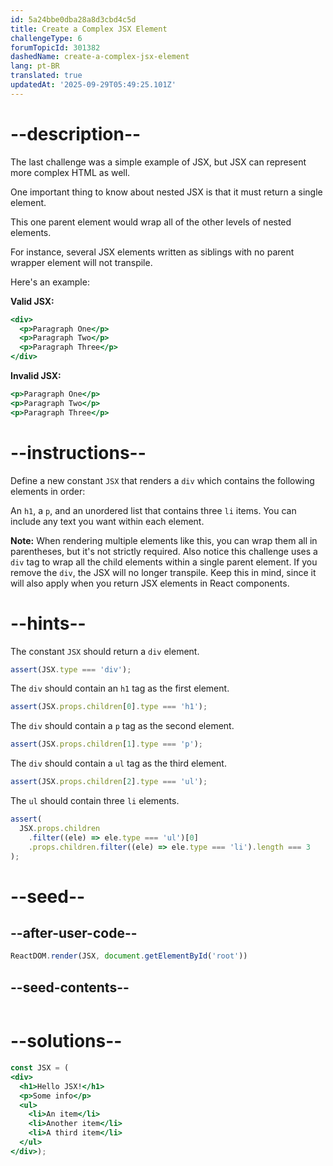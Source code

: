 ```yaml
---
id: 5a24bbe0dba28a8d3cbd4c5d
title: Create a Complex JSX Element
challengeType: 6
forumTopicId: 301382
dashedName: create-a-complex-jsx-element
lang: pt-BR
translated: true
updatedAt: '2025-09-29T05:49:25.101Z'
---
```


# --description--

The last challenge was a simple example of JSX, but JSX can represent more complex HTML as well.

One important thing to know about nested JSX is that it must return a single element.

This one parent element would wrap all of the other levels of nested elements.

For instance, several JSX elements written as siblings with no parent wrapper element will not transpile.

Here's an example:

**Valid JSX:**

```jsx
<div>
  <p>Paragraph One</p>
  <p>Paragraph Two</p>
  <p>Paragraph Three</p>
</div>
```

**Invalid JSX:**

```jsx
<p>Paragraph One</p>
<p>Paragraph Two</p>
<p>Paragraph Three</p>
```

# --instructions--

Define a new constant `JSX` that renders a `div` which contains the following elements in order:

An `h1`, a `p`, and an unordered list that contains three `li` items. You can include any text you want within each element.

**Note:** When rendering multiple elements like this, you can wrap them all in parentheses, but it's not strictly required. Also notice this challenge uses a `div` tag to wrap all the child elements within a single parent element. If you remove the `div`, the JSX will no longer transpile. Keep this in mind, since it will also apply when you return JSX elements in React components.

# --hints--

The constant `JSX` should return a `div` element.

```js
assert(JSX.type === 'div');
```

The `div` should contain an `h1` tag as the first element.

```js
assert(JSX.props.children[0].type === 'h1');
```

The `div` should contain a `p` tag as the second element.

```js
assert(JSX.props.children[1].type === 'p');
```

The `div` should contain a `ul` tag as the third element.

```js
assert(JSX.props.children[2].type === 'ul');
```

The `ul` should contain three `li` elements.

```js
assert(
  JSX.props.children
    .filter((ele) => ele.type === 'ul')[0]
    .props.children.filter((ele) => ele.type === 'li').length === 3
);
```

# --seed--

## --after-user-code--

```jsx
ReactDOM.render(JSX, document.getElementById('root'))
```

## --seed-contents--

```jsx

```

# --solutions--

```jsx
const JSX = (
<div>
  <h1>Hello JSX!</h1>
  <p>Some info</p>
  <ul>
    <li>An item</li>
    <li>Another item</li>
    <li>A third item</li>
  </ul>
</div>);
```
